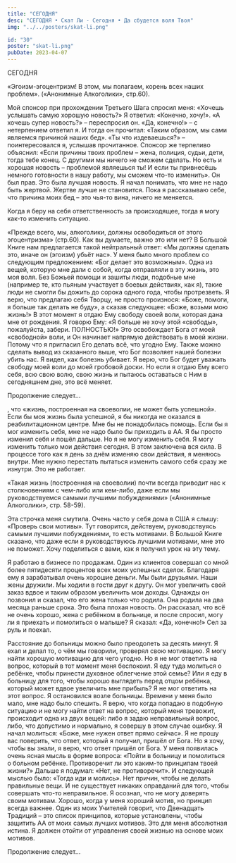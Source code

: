 ```yaml
---
title: "СЕГОДНЯ"
desc: "СЕГОДНЯ • Скат Ли - Сегодня • Да сбудется воля Твоя"
img: "../../posters/skat-li.png"

id: "30"
poster: "skat-li.png"
pubDate: 2023-04-07
---
```




СЕГОДНЯ

«Эгоизм-эгоцентризм! В этом, мы полагаем, корень всех наших проблем». («Анонимные Алкоголики», стр.60).

Мой спонсор при прохождении Третьего Шага спросил меня: «Хочешь услышать самую хорошую новость?» Я ответил: «Конечно, хочу!». «А хочешь супер новость?» – переспросил он. «Да, конечно!» – с нетерпением ответил я. И тогда он прочитал: «Таким образом, мы сами являемся причиной наших бед». «Ты что издеваешься?» – поинтересовался я, услышав прочитанное. Спонсор же терпеливо объяснил: «Если причины твоих проблем – жена, полиция, судьи, дети, тогда тебе конец. С другими мы ничего не сможем сделать. Но есть и хорошая новость – проблемой являешься ты! И если ты привнесёшь немного готовности в нашу работу, мы сможем что-то изменить». Он был прав. Это была лучшая новость. Я начал понимать, что мне не надо быть жертвой. Жертве лучше не становится. Пока я рассказываю себе, что причина моих бед – это чья-то вина, ничего не меняется.

Когда я беру на себя ответственность за происходящее, тогда я могу как-то изменить ситуацию.

«Прежде всего, мы, алкоголики, должны освободиться от этого эгоцентризма» (стр.60). Как вы думаете, важно это или нет? В Большой Книге нам предлагается такой нейтральный ответ: «Мы должны сделать это, иначе он (эгоизм) убьёт нас». У меня было много проблем со следующим предложением: «Бог делает это возможным». Одна из вещей, которую мне дали с собой, когда отправляли в эту жизнь, это моя воля. Без Божьей помощи и зашиты люди, подобные мне (например те, кто пьяным участвует в боевых действиях, как я), такие люди не смогли бы дожить до сорока одного года, чтобы протрезветь. Я верю, что предлагаю себя Творцу, не просто произнося: «Боже, помоги, я больше так делать не буду», а сказав следующее: «Боже, возьми мою жизнь!» В этот момент я отдаю Ему свободу своей воли, которая дана мне от рождения. Я говорю Ему: «Я больше не хочу этой «свободы», пожалуйста, забери. ПОЛНОСТЬЮ!» Это освобождает Бога от моей «свободной» воли, и Он начинает напрямую действовать в моей жизни. Потому что я пригласил Его делать всё, что угодно Ему. Также можно сделать вывод из сказанного выше, что Бог позволяет нашей болезни убить нас. Я видел, как болезнь убивает. Я верю, что Бог будет уважать свободу моей воли до моей гробовой доски. Но если я отдаю Ему всего себя, всю свою волю, свою жизнь и пытаюсь оставаться с Ним в сегодняшнем дне, это всё меняет.

Продолжение следует…

, что «жизнь, построенная на своеволии, не может быть успешной». Если бы моя жизнь была успешной, я бы никогда не оказался в реабилитационном центре. Мне бы не понадобилась помощь. Если бы я мог изменить себя, мне не надо было бы приходить в АА. Я бы просто изменил себя и пошёл дальше. Но я не могу изменить себя. Я могу изменить только мои действия сегодня. В этом заключена вся сила. В процессе того как я день за днём изменяю свои действия, я меняюсь внутри. Мне нужно перестать пытаться изменить самого себя сразу же изнутри. Это не работает.

«Такая жизнь (построенная на своеволии) почти всегда приводит нас к столкновениям с чем-либо или кем-либо, даже если мы руководствуемся самыми лучшими побуждениями» («Анонимные Алкоголики», стр. 58-59).

Эта строчка меня смутила. Очень часто у себя дома в США я слышу: «Проверь свои мотивы». Тут говорится, действуем, руководствуясь самыми лучшими побуждениями, то есть мотивами. В Большой Книге сказано, что даже если я руководствуюсь лучшими мотивами, мне это не поможет. Хочу поделиться с вами, как я получил урок на эту тему.

Я работаю в бизнесе по продажам. Один из клиентов совершал со мной более пятидесяти процентов всех моих успешных сделок. Благодаря ему я зарабатывал очень хорошие деньги. Мы были друзьями. Наши жены дружили. Мы ходили в гости друг к другу. Он мог увеличить свой заказ вдвое и таким образом увеличить мои доходы. Однажды он позвонил и сказал, что его жена только что родила. Она родила на два месяца раньше срока. Это была плохая новость. Он рассказал, что всё не очень хорошо, жена с ребёнком в больнице, и после спросил, могу ли я приехать и помолиться о малыше? Я сказал: «Да, конечно!» Сел за руль и поехал.

Расстояние до больницы можно было преодолеть за десять минут. Я ехал и делал то, о чём мы говорили, проверял свою мотивацию. Я могу найти хорошую мотивацию для чего угодно. Но я не мог ответить на вопрос, который в тот момент меня беспокоил. Я еду туда молиться о ребёнке, чтобы принести духовное облегчение этой семье? Или я еду в больницу для того, чтобы хорошо выглядеть перед отцом ребёнка, который может вдвое увеличить мне прибыль? Я не мог ответить на этот вопрос. Я остановился возле больницы. Времени у меня было мало, мне надо было спешить. Я верю, что когда попадаю в подобную ситуацию и не могу найти ответ на вопрос, который меня тревожит, происходит одна из двух вещей: либо я задаю неправильный вопрос, либо, что допустимо и нормально, я совершу в этом случае ошибку. Я начал молиться: «Боже, мне нужен ответ прямо сейчас». Я не прошу вас поверить, что ответ, который я получил, пришёл от Бога. Но я хочу, чтобы вы знали, я верю, что ответ пришёл от Бога. У меня появилась очень ясная мысль в форме вопроса: «Пойти в больницу и помолиться о больном ребёнке. Противоречит ли это каким-то принципам твоей жизни?» Дальше я подумал: «Нет, не противоречит». И следующей мыслью было: «Тогда иди и молись». Нет причин, чтобы не делать правильные вещи. И не существует никаких оправданий для того, чтобы совершать что-то неправильное. Я осознал, что не могу доверять своим мотивам. Хорошо, когда у меня хороший мотив, но принцип всегда важнее. Один из моих Учителей говорит, что Двенадцать Традиций – это список принципов, которые установлены, чтобы защитить АА от моих самых лучших мотивов. Это для меня абсолютная истина. Я должен отойти от управления своей жизнью на основе моих мотивов.

Продолжение следует…




